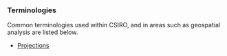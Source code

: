 ### Terminologies

Common terminologies used within CSIRO, and in areas such as geospatial analysis are listed below.

* [Projections](docs/Terminologies/Projections.md)